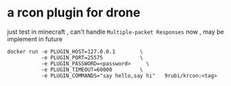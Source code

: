 # a rcon plugin for drone

just test in minecraft , can't handle `Multiple-packet Responses` now , may be implement in future

```shell script
docker run -e PLUGIN_HOST=127.0.0.1        \
           -e PLUGIN_PORT=25575            \
           -e PLUGIN_PASSWORD=<password>     \
           -e PLUGIN_TIMEOUT=60000         \
           -e PLUGIN_COMMANDS="say hello,say hi"   9rubi/krcon:<tag>
```